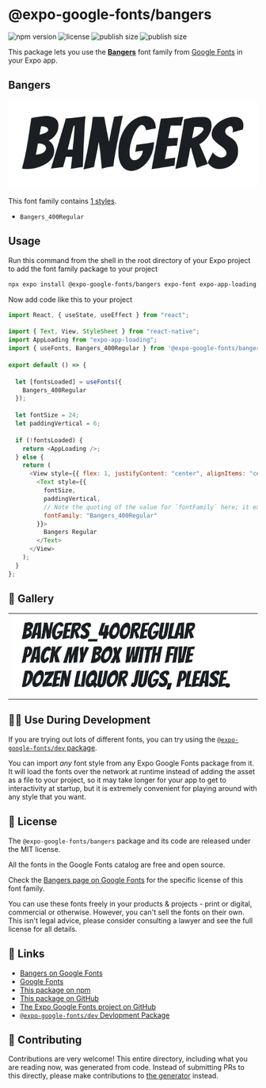 # @expo-google-fonts/bangers

![npm version](https://flat.badgen.net/npm/v/@expo-google-fonts/bangers)
![license](https://flat.badgen.net/github/license/expo/google-fonts)
![publish size](https://flat.badgen.net/packagephobia/install/@expo-google-fonts/bangers)
![publish size](https://flat.badgen.net/packagephobia/publish/@expo-google-fonts/bangers)

This package lets you use the [**Bangers**](https://fonts.google.com/specimen/Bangers) font family from [Google Fonts](https://fonts.google.com/) in your Expo app.

## Bangers

![Bangers](./font-family.png)

This font family contains [1 styles](#-gallery).

- `Bangers_400Regular`

## Usage

Run this command from the shell in the root directory of your Expo project to add the font family package to your project

```sh
npx expo install @expo-google-fonts/bangers expo-font expo-app-loading
```

Now add code like this to your project

```js
import React, { useState, useEffect } from "react";

import { Text, View, StyleSheet } from "react-native";
import AppLoading from "expo-app-loading";
import { useFonts, Bangers_400Regular } from '@expo-google-fonts/bangers';

export default () => {

  let [fontsLoaded] = useFonts({
    Bangers_400Regular
  });

  let fontSize = 24;
  let paddingVertical = 6;

  if (!fontsLoaded) {
    return <AppLoading />;
  } else {
    return (
      <View style={{ flex: 1, justifyContent: "center", alignItems: "center" }}>
        <Text style={{
          fontSize,
          paddingVertical,
          // Note the quoting of the value for `fontFamily` here; it expects a string!
          fontFamily: "Bangers_400Regular"
        }}>
          Bangers Regular
        </Text>
      </View>
    );
  }
};
```

## 🔡 Gallery


||||
|-|-|-|
|![Bangers_400Regular](./Bangers_400Regular.ttf.png)||||


## 👩‍💻 Use During Development

If you are trying out lots of different fonts, you can try using the [`@expo-google-fonts/dev` package](https://github.com/expo/google-fonts/tree/master/font-packages/dev#readme).

You can import _any_ font style from any Expo Google Fonts package from it. It will load the fonts over the network at runtime instead of adding the asset as a file to your project, so it may take longer for your app to get to interactivity at startup, but it is extremely convenient for playing around with any style that you want.


## 📖 License

The `@expo-google-fonts/bangers` package and its code are released under the MIT license.

All the fonts in the Google Fonts catalog are free and open source.

Check the [Bangers page on Google Fonts](https://fonts.google.com/specimen/Bangers) for the specific license of this font family.

You can use these fonts freely in your products & projects - print or digital, commercial or otherwise. However, you can't sell the fonts on their own. This isn't legal advice, please consider consulting a lawyer and see the full license for all details.

## 🔗 Links

- [Bangers on Google Fonts](https://fonts.google.com/specimen/Bangers)
- [Google Fonts](https://fonts.google.com/)
- [This package on npm](https://www.npmjs.com/package/@expo-google-fonts/bangers)
- [This package on GitHub](https://github.com/expo/google-fonts/tree/master/font-packages/bangers)
- [The Expo Google Fonts project on GitHub](https://github.com/expo/google-fonts)
- [`@expo-google-fonts/dev` Devlopment Package](https://github.com/expo/google-fonts/tree/master/font-packages/dev)

## 🤝 Contributing

Contributions are very welcome! This entire directory, including what you are reading now, was generated from code. Instead of submitting PRs to this directly, please make contributions to [the generator](https://github.com/expo/google-fonts/tree/master/packages/generator) instead.
